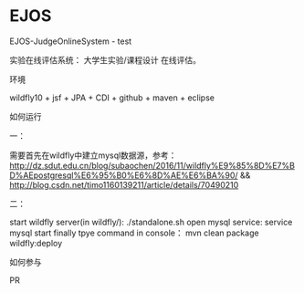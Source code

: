 # EJOS
EJOS-JudgeOnlineSystem - test

实验在线评估系统： 大学生实验/课程设计 在线评估。

环境

wildfly10 + jsf + JPA + CDI + github + maven + eclipse

如何运行

一：

需要首先在wildfly中建立mysql数据源，参考： http://dz.sdut.edu.cn/blog/subaochen/2016/11/wildfly%E9%85%8D%E7%BD%AEpostgresql%E6%95%B0%E6%8D%AE%E6%BA%90/ && http://blog.csdn.net/timo1160139211/article/details/70490210

二：

start wildfly server(in wildfly/): ./standalone.sh open mysql service: service mysql start finally tpye command in console： mvn clean package wildfly:deploy

如何参与

PR
